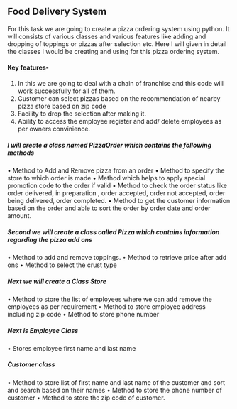 ## Food Delivery System

For this task we are going to create a pizza ordering system using python. It will consists of various classes and various features like adding and dropping of toppings or pizzas after selection etc. Here I will given in detail the classes I would be creating and using for this pizza ordering system.

#### Key features-
1. In this we are going to deal with a chain of franchise and this code will work successfully for all of them.
2. Customer can select pizzas based on the recommendation of nearby pizza store based on zip code
3. Facility to drop the selection after making it.
4. Ability to access the employee register and add/ delete employees as per owners convinience.

##### I will create a class named PizzaOrder which contains the following methods
•	Method to Add and Remove pizza from an order
•	Method to specify the store to which order is made
•	Method which helps to apply special promotion code to the order if valid
•	Method to check the order status like order delivered, in preparation , order accepted, order not accepted, order being delivered, order completed.
•	Method to get the customer information based on the order and able to sort the order by order date and order amount.
##### Second we will create a class called Pizza which contains information regarding the pizza add ons
•	Method to add and remove toppings.
•	Method to retrieve price after add ons
•	Method to select the crust type
##### Next we will create a Class Store 
•	Method to store the list of employees where we can add remove the employees as per requirement 
•	Method to store employee address including zip code
•	Method to store phone 	number
##### Next is Employee Class
•	Stores employee first name and last name 
##### Customer class 
•	Method  to store list of first name and last name of the customer and sort and search based on their names
•	Method to store the phone number of customer 
•	Method to store the zip code of customer.
